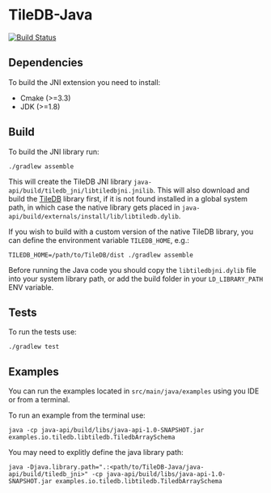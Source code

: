 # TileDB-Java
[![Build Status](https://travis-ci.org/TileDB-Inc/TileDB-Java.svg?branch=master)](https://travis-ci.org/TileDB-Inc/TileDB-Java)

## Dependencies

To build the JNI extension you need to install:

* Cmake (>=3.3)
* JDK (>=1.8)

## Build

To build the JNI library run:

`./gradlew assemble`

This will create the TileDB JNI library `java-api/build/tiledb_jni/libtiledbjni.jnilib`. This will also download and build the [TileDB](https://github.com/TileDB-Inc/TileDB) library first, if it is not found installed in a global system path, in which case the native library gets placed in `java-api/build/externals/install/lib/libtiledb.dylib`.

If you wish to build with a custom version of the native TileDB library, you can define the environment variable `TILEDB_HOME`, e.g.:

`TILEDB_HOME=/path/to/TileDB/dist ./gradlew assemble`

Before running the Java code you should copy the `libtiledbjni.dylib` file into your system library path, or add the build folder in your `LD_LIBRARY_PATH` ENV variable.

## Tests

To run the tests use:

`./gradlew test`

## Examples

You can run the examples located in `src/main/java/examples` using you IDE or from a terminal.

To run an example from the terminal use:

`java -cp java-api/build/libs/java-api-1.0-SNAPSHOT.jar examples.io.tiledb.libtiledb.TiledbArraySchema`

You may need to explitly define the java library path:

`java -Djava.library.path=".:<path/to/TileDB-Java/java-api/build/tiledb_jni>" -cp java-api/build/libs/java-api-1.0-SNAPSHOT.jar examples.io.tiledb.libtiledb.TiledbArraySchema`

